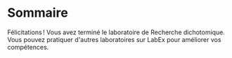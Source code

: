 # Sommaire

Félicitations ! Vous avez terminé le laboratoire de Recherche dichotomique. Vous pouvez pratiquer d'autres laboratoires sur LabEx pour améliorer vos compétences.
